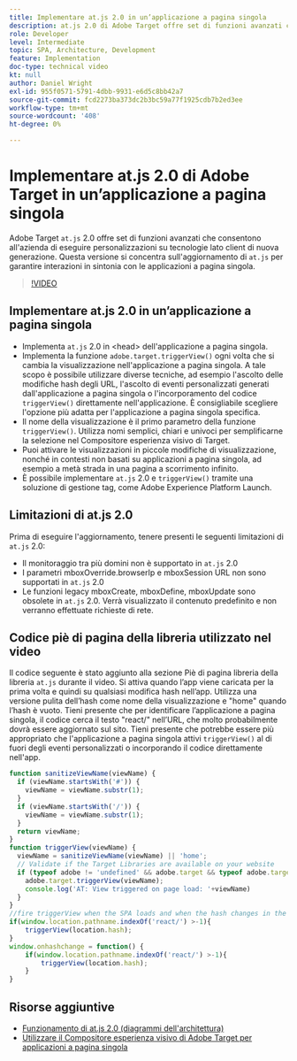 ```yaml
---
title: Implementare at.js 2.0 in un’applicazione a pagina singola
description: at.js 2.0 di Adobe Target offre set di funzioni avanzati che consentono di eseguire personalizzazioni su tecnologie lato client di nuova generazione. Segui questi passaggi per implementare at.js 2.0 in un’applicazione a pagina singola.
role: Developer
level: Intermediate
topic: SPA, Architecture, Development
feature: Implementation
doc-type: technical video
kt: null
author: Daniel Wright
exl-id: 955f0571-5791-4dbb-9931-e6d5c8bb42a7
source-git-commit: fcd2273ba373dc2b3bc59a77f1925cdb7b2ed3ee
workflow-type: tm+mt
source-wordcount: '408'
ht-degree: 0%

---
```


# Implementare at.js 2.0 di Adobe Target in un’applicazione a pagina singola

Adobe Target `at.js` 2.0 offre set di funzioni avanzati che consentono all&#39;azienda di eseguire personalizzazioni su tecnologie lato client di nuova generazione. Questa versione si concentra sull&#39;aggiornamento di `at.js` per garantire interazioni in sintonia con le applicazioni a pagina singola.

>[!VIDEO](https://video.tv.adobe.com/v/328136?quality=12&captions=ita)

## Implementare at.js 2.0 in un’applicazione a pagina singola

* Implementa `at.js` 2.0 in &lt;head> dell&#39;applicazione a pagina singola.
* Implementa la funzione `adobe.target.triggerView()` ogni volta che si cambia la visualizzazione nell&#39;applicazione a pagina singola. A tale scopo è possibile utilizzare diverse tecniche, ad esempio l&#39;ascolto delle modifiche hash degli URL, l&#39;ascolto di eventi personalizzati generati dall&#39;applicazione a pagina singola o l&#39;incorporamento del codice `triggerView()` direttamente nell&#39;applicazione. È consigliabile scegliere l&#39;opzione più adatta per l&#39;applicazione a pagina singola specifica.
* Il nome della visualizzazione è il primo parametro della funzione `triggerView()`. Utilizza nomi semplici, chiari e univoci per semplificarne la selezione nel Compositore esperienza visivo di Target.
* Puoi attivare le visualizzazioni in piccole modifiche di visualizzazione, nonché in contesti non basati su applicazioni a pagina singola, ad esempio a metà strada in una pagina a scorrimento infinito.
* È possibile implementare `at.js` 2.0 e `triggerView()` tramite una soluzione di gestione tag, come Adobe Experience Platform Launch.

## Limitazioni di at.js 2.0

Prima di eseguire l&#39;aggiornamento, tenere presenti le seguenti limitazioni di `at.js` 2.0:

* Il monitoraggio tra più domini non è supportato in `at.js` 2.0
* I parametri mboxOverride.browserIp e mboxSession URL non sono supportati in `at.js` 2.0
* Le funzioni legacy mboxCreate, mboxDefine, mboxUpdate sono obsolete in `at.js` 2.0. Verrà visualizzato il contenuto predefinito e non verranno effettuate richieste di rete.

## Codice piè di pagina della libreria utilizzato nel video

Il codice seguente è stato aggiunto alla sezione Piè di pagina libreria della libreria `at.js` durante il video. Si attiva quando l’app viene caricata per la prima volta e quindi su qualsiasi modifica hash nell’app. Utilizza una versione pulita dell’hash come nome della visualizzazione e &quot;home&quot; quando l’hash è vuoto. Tieni presente che per identificare l’applicazione a pagina singola, il codice cerca il testo &quot;react/&quot; nell’URL, che molto probabilmente dovrà essere aggiornato sul sito. Tieni presente che potrebbe essere più appropriato che l&#39;applicazione a pagina singola attivi `triggerView()` al di fuori degli eventi personalizzati o incorporando il codice direttamente nell&#39;app.

```javascript
function sanitizeViewName(viewName) {
  if (viewName.startsWith('#')) {
    viewName = viewName.substr(1);
  }
  if (viewName.startsWith('/')) {
    viewName = viewName.substr(1);
  }
  return viewName;
}
function triggerView(viewName) {
  viewName = sanitizeViewName(viewName) || 'home';
  // Validate if the Target Libraries are available on your website
  if (typeof adobe != 'undefined' && adobe.target && typeof adobe.target.triggerView === 'function') {
    adobe.target.triggerView(viewName);
    console.log('AT: View triggered on page load: '+viewName)
  }
}
//fire triggerView when the SPA loads and when the hash changes in the SPA
if(window.location.pathname.indexOf('react/') >-1){
    triggerView(location.hash);
}
window.onhashchange = function() {
    if(window.location.pathname.indexOf('react/') >-1){
        triggerView(location.hash);
    }
}
```

## Risorse aggiuntive

* [Funzionamento di at.js 2.0 (diagrammi dell&#39;architettura)](understanding-how-atjs-20-works.md)
* [Utilizzare il Compositore esperienza visivo di Adobe Target per applicazioni a pagina singola](../experiences/use-the-visual-experience-composer-for-single-page-applications.md)
